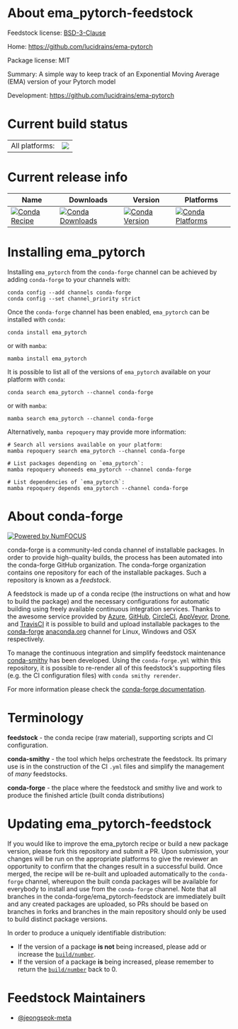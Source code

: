 About ema_pytorch-feedstock
===========================

Feedstock license: [BSD-3-Clause](https://github.com/conda-forge/ema_pytorch-feedstock/blob/main/LICENSE.txt)

Home: https://github.com/lucidrains/ema-pytorch

Package license: MIT

Summary: A simple way to keep track of an Exponential Moving Average (EMA) version of your Pytorch model

Development: https://github.com/lucidrains/ema-pytorch

Current build status
====================


<table><tr><td>All platforms:</td>
    <td>
      <a href="https://dev.azure.com/conda-forge/feedstock-builds/_build/latest?definitionId=24553&branchName=main">
        <img src="https://dev.azure.com/conda-forge/feedstock-builds/_apis/build/status/ema_pytorch-feedstock?branchName=main">
      </a>
    </td>
  </tr>
</table>

Current release info
====================

| Name | Downloads | Version | Platforms |
| --- | --- | --- | --- |
| [![Conda Recipe](https://img.shields.io/badge/recipe-ema_pytorch-green.svg)](https://anaconda.org/conda-forge/ema_pytorch) | [![Conda Downloads](https://img.shields.io/conda/dn/conda-forge/ema_pytorch.svg)](https://anaconda.org/conda-forge/ema_pytorch) | [![Conda Version](https://img.shields.io/conda/vn/conda-forge/ema_pytorch.svg)](https://anaconda.org/conda-forge/ema_pytorch) | [![Conda Platforms](https://img.shields.io/conda/pn/conda-forge/ema_pytorch.svg)](https://anaconda.org/conda-forge/ema_pytorch) |

Installing ema_pytorch
======================

Installing `ema_pytorch` from the `conda-forge` channel can be achieved by adding `conda-forge` to your channels with:

```
conda config --add channels conda-forge
conda config --set channel_priority strict
```

Once the `conda-forge` channel has been enabled, `ema_pytorch` can be installed with `conda`:

```
conda install ema_pytorch
```

or with `mamba`:

```
mamba install ema_pytorch
```

It is possible to list all of the versions of `ema_pytorch` available on your platform with `conda`:

```
conda search ema_pytorch --channel conda-forge
```

or with `mamba`:

```
mamba search ema_pytorch --channel conda-forge
```

Alternatively, `mamba repoquery` may provide more information:

```
# Search all versions available on your platform:
mamba repoquery search ema_pytorch --channel conda-forge

# List packages depending on `ema_pytorch`:
mamba repoquery whoneeds ema_pytorch --channel conda-forge

# List dependencies of `ema_pytorch`:
mamba repoquery depends ema_pytorch --channel conda-forge
```


About conda-forge
=================

[![Powered by
NumFOCUS](https://img.shields.io/badge/powered%20by-NumFOCUS-orange.svg?style=flat&colorA=E1523D&colorB=007D8A)](https://numfocus.org)

conda-forge is a community-led conda channel of installable packages.
In order to provide high-quality builds, the process has been automated into the
conda-forge GitHub organization. The conda-forge organization contains one repository
for each of the installable packages. Such a repository is known as a *feedstock*.

A feedstock is made up of a conda recipe (the instructions on what and how to build
the package) and the necessary configurations for automatic building using freely
available continuous integration services. Thanks to the awesome service provided by
[Azure](https://azure.microsoft.com/en-us/services/devops/), [GitHub](https://github.com/),
[CircleCI](https://circleci.com/), [AppVeyor](https://www.appveyor.com/),
[Drone](https://cloud.drone.io/welcome), and [TravisCI](https://travis-ci.com/)
it is possible to build and upload installable packages to the
[conda-forge](https://anaconda.org/conda-forge) [anaconda.org](https://anaconda.org/)
channel for Linux, Windows and OSX respectively.

To manage the continuous integration and simplify feedstock maintenance
[conda-smithy](https://github.com/conda-forge/conda-smithy) has been developed.
Using the ``conda-forge.yml`` within this repository, it is possible to re-render all of
this feedstock's supporting files (e.g. the CI configuration files) with ``conda smithy rerender``.

For more information please check the [conda-forge documentation](https://conda-forge.org/docs/).

Terminology
===========

**feedstock** - the conda recipe (raw material), supporting scripts and CI configuration.

**conda-smithy** - the tool which helps orchestrate the feedstock.
                   Its primary use is in the construction of the CI ``.yml`` files
                   and simplify the management of *many* feedstocks.

**conda-forge** - the place where the feedstock and smithy live and work to
                  produce the finished article (built conda distributions)


Updating ema_pytorch-feedstock
==============================

If you would like to improve the ema_pytorch recipe or build a new
package version, please fork this repository and submit a PR. Upon submission,
your changes will be run on the appropriate platforms to give the reviewer an
opportunity to confirm that the changes result in a successful build. Once
merged, the recipe will be re-built and uploaded automatically to the
`conda-forge` channel, whereupon the built conda packages will be available for
everybody to install and use from the `conda-forge` channel.
Note that all branches in the conda-forge/ema_pytorch-feedstock are
immediately built and any created packages are uploaded, so PRs should be based
on branches in forks and branches in the main repository should only be used to
build distinct package versions.

In order to produce a uniquely identifiable distribution:
 * If the version of a package **is not** being increased, please add or increase
   the [``build/number``](https://docs.conda.io/projects/conda-build/en/latest/resources/define-metadata.html#build-number-and-string).
 * If the version of a package **is** being increased, please remember to return
   the [``build/number``](https://docs.conda.io/projects/conda-build/en/latest/resources/define-metadata.html#build-number-and-string)
   back to 0.

Feedstock Maintainers
=====================

* [@jeongseok-meta](https://github.com/jeongseok-meta/)

